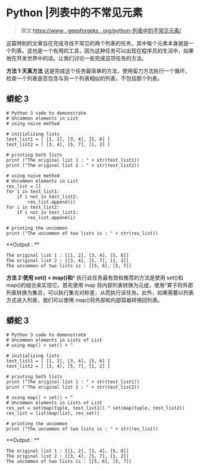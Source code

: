 # Python |列表中的不常见元素

> 原文:[https://www . geesforgeks . org/python-列表中的不常见元素/](https://www.geeksforgeeks.org/python-uncommon-elements-in-lists-of-list/)

这篇特别的文章旨在完成寻找不常见的两个列表的任务，其中每个元素本身就是一个列表。这也是一个有用的工具，因为这种任务可以出现在程序员的生活中，如果他在开发世界中的话。让我们讨论一些完成这项任务的方法。

**方法 1:天真方法**
这是完成这个任务最简单的方法，使用蛮力方法执行一个循环，检查一个列表是否包含与另一个列表相似的列表，不包括那个列表。

## 蟒蛇 3

```
# Python 3 code to demonstrate
# Uncommon elements in List
# using naive method

# initializing lists
test_list1 = [ [1, 2], [3, 4], [5, 6] ]
test_list2 = [ [3, 4], [5, 7], [1, 2] ]

# printing both lists
print ("The original list 1 : " + str(test_list1))
print ("The original list 2 : " + str(test_list2))

# using naive method
# Uncommon elements in List
res_list = []
for i in test_list1:
    if i not in test_list2:
        res_list.append(i)
for i in test_list2:
    if i not in test_list1:
        res_list.append(i)

# printing the uncommon
print ("The uncommon of two lists is : " + str(res_list))
```

**Output : **

```
The original list 1 : [[1, 2], [3, 4], [5, 6]]
The original list 2 : [[3, 4], [5, 7], [1, 2]]
The uncommon of two lists is : [[5, 6], [5, 7]]
```

**方法 2:使用 set() + map()和^**
执行此任务最有效和推荐的方法是使用 set()和 map()的组合来实现它。首先使用 map 将内部列表转换为元组，使用^算子将外部列表转换为集合，可以执行集合对称差，从而执行该任务。此外，如果需要以列表方式进入列表，我们可以使用 map()将外部和内部容器转换回列表。

## 蟒蛇 3

```
# Python 3 code to demonstrate
# Uncommon elements in Lists of List
# using map() + set() + ^

# initializing lists
test_list1 = [ [1, 2], [3, 4], [5, 6] ]
test_list2 = [ [3, 4], [5, 7], [1, 2] ]

# printing both lists
print ("The original list 1 : " + str(test_list1))
print ("The original list 2 : " + str(test_list2))

# using map() + set() + ^
# Uncommon elements in Lists of List
res_set = set(map(tuple, test_list1)) ^ set(map(tuple, test_list2))
res_list = list(map(list, res_set))

# printing the uncommon
print ("The uncommon of two lists is : " + str(res_list))
```

**Output : **

```
The original list 1 : [[1, 2], [3, 4], [5, 6]]
The original list 2 : [[3, 4], [5, 7], [1, 2]]
The uncommon of two lists is : [[5, 6], [5, 7]]
```